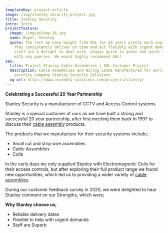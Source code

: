 ```yaml
---
templateKey: project-article
image: /img/stanley-security-project.jpg
title: Stanley Security
intro: Intro
projectfeature:
  image: /img/aslnew-16.jpg
  name: Buyer, Stanley
  quote: The fact we have bought from ASL for 20 years pretty much says it all.
    They consistently deliver on time and act flexibly with urgent demands. The
    staff are a delight to deal with, always quick to quote and quick to help
    with any queries. We would highly recommend ASL!
seo:
  title: Project Stanley Cable Assemblies | ASL Customer Project
  description: Cable Assemblies and Wiring Looms manufactured for world leading
    security company Stanley Security Solutions
  og-url: https://www.assembly-solutions.com/projects/stanley/
---
```

**Celebrating a Successful 20 Year Partnership**

Stanley Security is a manufacturer of CCTV and Access Control systems. 

Stanley is a special customer of ours as we have built a strong and successful 20 year partnership, after first meeting them back in 1997 to discuss their [cable assembly](https://www.assembly-solutions.com/cable-assembly) products.

The products that we manufacture for their security systems include;

* Small cut and strip wire assemblies 
* Cable Assemblies 
* Coils 

In the early days we only supplied Stanley with Electromagnetic Coils for their access controls, but after exploring their full product range we found new opportunities, which led us to providing a wider variety of [cable assemblies](https://www.assembly-solutions.com/cable-assemblies).

During our customer feedback survey in 2020, we were delighted to hear Stanley comment on our Strengths, which were;

**Why Stanley choose us;**

* Reliable delivery dates 
* Flexible to help with urgent demands 
* Staff are Superb​